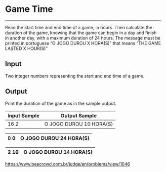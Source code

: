 # Game Time

---

Read the start time and end time of a game, in hours. Then calculate the duration of the game, knowing that the game can begin in a day and finish in another day, with a maximum duration of 24 hours. The message must be printed in portuguese “O JOGO DUROU X HORA(S)” that means “THE GAME LASTED X HOUR(S)”

## Input

Two integer numbers representing the start and end time of a game.

## Output

Print the duration of the game as in the sample output.

| Input Sample | Output Sample           |
| ------------ | ----------------------- |
| 16 2         | O JOGO DUROU 10 HORA(S) |

| 0 0 | O JOGO DUROU 24 HORA(S) |
| --- | ----------------------- |

| 2 16 | O JOGO DUROU 14 HORA(S) |
| ---- | ----------------------- |

https://www.beecrowd.com.br/judge/en/problems/view/1046
